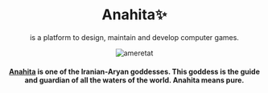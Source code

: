 
<p align="center">
    <h1 align="center">Anahita✨</h1>
    <p align="center">is a platform to design, maintain and develop computer games.</p>
</p>

<p align="center">
    <img src="https://github.com/user-attachments/assets/c5dfcd72-44df-4db5-b5bc-122fcda54997" alt="ameretat" />
</p>
<h4 align="center"><a href="https://en.wikipedia.org/wiki/Anahita">Anahita</a> is one of the Iranian-Aryan goddesses. This goddess is the guide and guardian of all the waters of the world. Anahita means pure.</h4>
